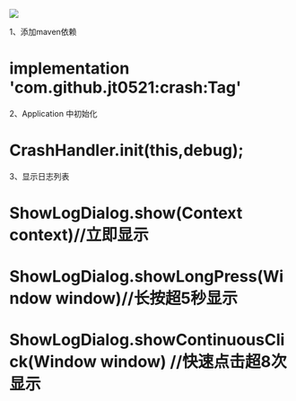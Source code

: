 [![](https://jitpack.io/v/jt0521/crash.svg)](https://jitpack.io/#jt0521/crash)


1、添加maven依赖

# implementation 'com.github.jt0521:crash:Tag'

2、Application 中初始化

# CrashHandler.init(this,debug);

3、显示日志列表

# ShowLogDialog.show(Context context)//立即显示

# ShowLogDialog.showLongPress(Window window)//长按超5秒显示

# ShowLogDialog.showContinuousClick(Window window)   //快速点击超8次显示